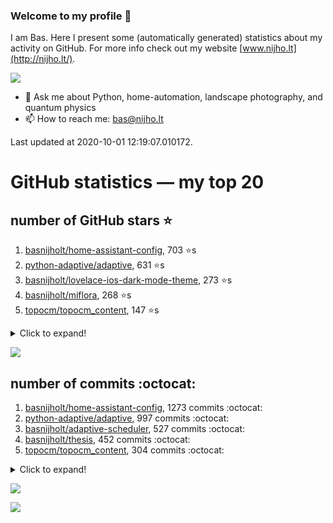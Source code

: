 ### Welcome to my profile 👋

I am Bas. Here I present some (automatically generated) statistics about my activity on GitHub. For more info check out my website [www.nijho.lt](http://nijho.lt/).

![](https://www.nijho.lt/authors/admin/avatar_hu9e60e4b9bc120dfb6a666009f2878da6_182107_250x250_fill_q90_lanczos_center.jpg)

- 💬 Ask me about Python, home-automation, landscape photography, and quantum physics
- 📫 How to reach me: bas@nijho.lt

Last updated at 2020-10-01 12:19:07.010172.

# GitHub statistics — my top 20

## number of GitHub stars ⭐️

1. [basnijholt/home-assistant-config](https://github.com/basnijholt/home-assistant-config/), 703 ⭐️s
2. [python-adaptive/adaptive](https://github.com/python-adaptive/adaptive/), 631 ⭐️s
3. [basnijholt/lovelace-ios-dark-mode-theme](https://github.com/basnijholt/lovelace-ios-dark-mode-theme/), 273 ⭐️s
4. [basnijholt/miflora](https://github.com/basnijholt/miflora/), 268 ⭐️s
5. [topocm/topocm_content](https://github.com/topocm/topocm_content/), 147 ⭐️s
<details><summary>Click to expand!</summary>

6. [basnijholt/lovelace-ios-themes](https://github.com/basnijholt/lovelace-ios-themes/), 130 ⭐️s
7. [python-kasa/python-kasa](https://github.com/python-kasa/python-kasa/), 105 ⭐️s
8. [basnijholt/home-assistant-macbook-touch-bar](https://github.com/basnijholt/home-assistant-macbook-touch-bar/), 50 ⭐️s
9. [kwant-project/kwant](https://github.com/kwant-project/kwant/), 44 ⭐️s
10. [basnijholt/thesis-cover](https://github.com/basnijholt/thesis-cover/), 13 ⭐️s
11. [basnijholt/aiokef](https://github.com/basnijholt/aiokef/), 12 ⭐️s
12. [basnijholt/instacron](https://github.com/basnijholt/instacron/), 11 ⭐️s
13. [basnijholt/adaptive-lighting](https://github.com/basnijholt/adaptive-lighting/), 9 ⭐️s
14. [basnijholt/adaptive-scheduler](https://github.com/basnijholt/adaptive-scheduler/), 9 ⭐️s
15. [basnijholt/iOSMessageExport](https://github.com/basnijholt/iOSMessageExport/), 9 ⭐️s
16. [basnijholt/lovelace-ios-light-mode-theme](https://github.com/basnijholt/lovelace-ios-light-mode-theme/), 6 ⭐️s
17. [kwant-project/kwant-tutorial-2016](https://github.com/kwant-project/kwant-tutorial-2016/), 6 ⭐️s
18. [basnijholt/ipynb_git_filters](https://github.com/basnijholt/ipynb_git_filters/), 5 ⭐️s
19. [basnijholt/molecular-dynamics-Python](https://github.com/basnijholt/molecular-dynamics-Python/), 5 ⭐️s
20. [basnijholt/orbitalfield](https://github.com/basnijholt/orbitalfield/), 5 ⭐️s

</details>

![](https://github.com/basnijholt/basnijholt/raw/master/stars_over_time.png)

## number of commits :octocat:

1. [basnijholt/home-assistant-config](https://github.com/basnijholt/home-assistant-config/), 1273 commits :octocat:
2. [python-adaptive/adaptive](https://github.com/python-adaptive/adaptive/), 997 commits :octocat:
3. [basnijholt/adaptive-scheduler](https://github.com/basnijholt/adaptive-scheduler/), 527 commits :octocat:
4. [basnijholt/thesis](https://github.com/basnijholt/thesis/), 452 commits :octocat:
5. [topocm/topocm_content](https://github.com/topocm/topocm_content/), 304 commits :octocat:
<details><summary>Click to expand!</summary>

6. [basnijholt/aiokef](https://github.com/basnijholt/aiokef/), 260 commits :octocat:
7. [conda-forge/staged-recipes](https://github.com/conda-forge/staged-recipes/), 228 commits :octocat:
8. [python-adaptive/paper](https://github.com/python-adaptive/paper/), 198 commits :octocat:
9. [ohld/igbot](https://github.com/ohld/igbot/), 191 commits :octocat:
10. [basnijholt/spin-orbit-nanowires](https://github.com/basnijholt/spin-orbit-nanowires/), 189 commits :octocat:
11. [home-assistant/core](https://github.com/home-assistant/core/), 185 commits :octocat:
12. [basnijholt/media_player.kef](https://github.com/basnijholt/media_player.kef/), 157 commits :octocat:
13. [basnijholt/hpc05](https://github.com/basnijholt/hpc05/), 152 commits :octocat:
14. [basnijholt/lovelace-ios-themes](https://github.com/basnijholt/lovelace-ios-themes/), 140 commits :octocat:
15. [basnijholt/instacron](https://github.com/basnijholt/instacron/), 115 commits :octocat:
16. [basnijholt/nijho.lt](https://github.com/basnijholt/nijho.lt/), 114 commits :octocat:
17. [QCoDeS/Qcodes](https://github.com/QCoDeS/Qcodes/), 109 commits :octocat:
18. [basnijholt/lovelace-ios-dark-mode-theme](https://github.com/basnijholt/lovelace-ios-dark-mode-theme/), 71 commits :octocat:
19. [basnijholt/home-assistant-macbook-touch-bar](https://github.com/basnijholt/home-assistant-macbook-touch-bar/), 68 commits :octocat:
20. [basnijholt/lovelace-ios-light-mode-theme](https://github.com/basnijholt/lovelace-ios-light-mode-theme/), 65 commits :octocat:

</details>

![](https://github.com/basnijholt/basnijholt/raw/master/commits_per_hour.png)

![](https://github.com/basnijholt/basnijholt/raw/master/commits_per_weekday.png)


